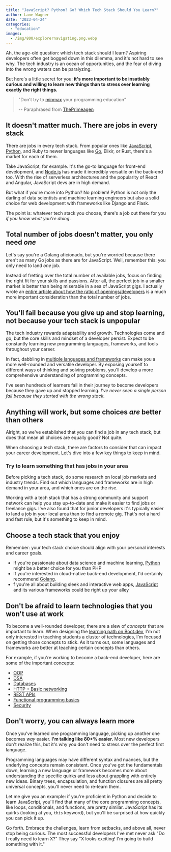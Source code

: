 ```yaml
---
title: "JavaScript? Python? Go? Which Tech Stack Should You Learn?"
author: Lane Wagner
date: "2023-04-24"
categories: 
  - "education"
images:
  - /img/800/explorernavigating.png.webp
---
```


Ah, the age-old question: which tech stack should I learn? Aspiring developers often get bogged down in this dilemma, and it's not hard to see why. The tech industry is an ocean of opportunities, and the fear of diving into the wrong waters can be paralyzing.

But here's a little secret for you: **it's more important to be insatiably curious and willing to learn new things than to stress over learning exactly the right things.**

> "Don't try to [minmax](https://www.urbandictionary.com/define.php?term=min%2Fmax) your programming education"
>
> -- Paraphrased from [ThePrimeagen](https://www.twitch.tv/theprimeagen)

## It doesn't matter much. There are jobs in every stack

There are jobs in every tech stack. From popular ones like [JavaScript](https://boot.dev/learn/learn-javascript), [Python](https://boot.dev/learn/learn-python), and Ruby to newer languages like [Go](https://boot.dev/learn/learn-golang), Elixir, or Rust, there's a market for each of them.

Take JavaScript, for example. It's the go-to language for front-end development, and [Node.js](/javascript/nodejs-vs-javascript/) has made it incredibly versatile on the back-end too. With the rise of serverless architectures and the popularity of React and Angular, JavaScript devs are in high demand.

But what if you're more into Python? No problem! Python is not only the darling of data scientists and machine learning engineers but also a solid choice for web development with frameworks like Django and Flask.

The point is: whatever tech stack you choose, there's a job out there for you *if you know what you're doing*.

## Total number of jobs doesn't matter, you only need *one*

Let's say you're a Golang aficionado, but you're worried because there aren't as many Go jobs as there are for JavaScript. Well, remember this: you only need to land *one* job.

Instead of fretting over the total number of available jobs, focus on finding the right fit for your skills and passions. After all, the perfect job in a smaller market is better than being miserable in a sea of JavaScript gigs. I actually wrote an [entire article about how the ratio of openings/developers](/jobs/not-about-job-openings/) is a much more important consideration than the total number of jobs.

## You'll fail because you give up and stop learning, not because your tech stack is unpopular

The tech industry rewards adaptability and growth. Technologies come and go, but the core skills and mindset of a developer persist. Expect to be constantly learning new programming languages, frameworks, and tools throughout your career.

In fact, dabbling in [multiple languages and frameworks](/education/learn-multiple-programming-languages/) can make you a more well-rounded and versatile developer. By exposing yourself to different ways of thinking and solving problems, you'll develop a more comprehensive understanding of programming concepts.

I've seen hundreds of learners fail in their journey to become developers because they gave up and stopped learning. *I've never seen a single person fail because they started with the wrong stack.*

## Anything will work, but some choices *are* better than others

Alright, so we've established that you can find a job in any tech stack, but does that mean all choices are equally good? Not quite.

When choosing a tech stack, there are factors to consider that can impact your career development. Let's dive into a few key things to keep in mind.

### Try to learn something that has jobs in your area

Before picking a tech stack, do some research on local job markets and industry trends. Find out which languages and frameworks are in high demand in your area, and which ones are on the rise.

Working with a tech stack that has a strong community and support network can help you stay up-to-date and make it easier to find jobs or freelance gigs. I've also found that for junior developers it's typically easier to land a job in your local area than to find a remote gig. That's not a hard and fast rule, but it's something to keep in mind.

## Choose a tech stack that you enjoy

Remember: your tech stack choice should align with your personal interests and career goals.

* If you're passionate about data science and machine learning, [Python](https://boot.dev/learn/learn-python) might be a better choice for you than PHP
* If you're interested in cloud-native back-end development, I'd certainly recommend [Golang](https://boot.dev/learn/learn-golang).
* f you're all about building sleek and interactive web apps, [JavaScript](https://boot.dev/learn/learn-javascript) and its various frameworks could be right up your alley

## Don't be afraid to learn technologies that you won't use at work

To become a well-rounded developer, there are a slew of *concepts* that are important to learn. When designing the [learning path on Boot.dev](https://boot.dev/tracks/backend), I'm not only interested in teaching students a cluster of technologies, I'm focused on getting those concepts to stick. As it turns out, some languages and frameworks are better at teaching certain concepts than others.

For example, if you're working to become a back-end developer, here are some of the important concepts:

* [OOP](https://boot.dev/learn/learn-object-oriented-programming)
* [DSA](https://boot.dev/learn/learn-algorithms)
* [Databases](https://boot.dev/learn/learn-sql)
* [HTTP + Basic networking](https://boot.dev/learn/learn-http)
* [REST APIs](https://boot.dev/learn/learn-web-servers)
* [Functional programming basics](https://boot.dev/learn/learn-functional-programming)
* [Security](https://boot.dev/learn/learn-cryptography)

## Don't worry, you can always learn more

Once you've learned one programming language, picking up another one becomes *way* easier. **I'm talking like 80+% easier.** Most new developers don't realize this, but it's why you don't need to stress over the perfect first language.

Programming languages may have different syntax and nuances, but the underlying concepts remain consistent. Once you've got the fundamentals down, learning a new language or framework becomes more about understanding the specific quirks and less about grappling with entirely new ideas. Binary trees, encapsulation, and function closures are all pretty universal concepts, you'll never need to re-learn them.

Let me give you an example: if you're proficient in Python and decide to learn JavaScript, you'll find that many of the core programming concepts, like loops, conditionals, and functions, are pretty similar. JavaScript has its quirks (looking at you, `this` keyword), but you'll be surprised at how quickly you can pick it up.

Go forth. Embrace the challenges, learn from setbacks, and above all, never stop being curious. The most successful developers I've met never ask "Do I really need to learn X?" They say "X looks exciting! I'm going to build something with it."
